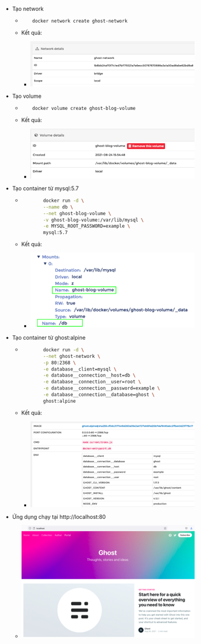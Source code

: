 - Tạo network
    
    - ```bash
          docker network create ghost-network
        ```
        
    - Kết quả:
        
        - ![ghost-network](images/ghost-network.png)
- Tạo volume
    
    - ```bash
          docker volume create ghost-blog-volume
        ```
        
    - Kết quả:
        
        - ![ghost-volume](images/ghost-volume.png)
- Tạo container từ mysql:5.7
    
    - ```bash
              docker run -d \
              --name db \
              --net ghost-blog-volume \
              -v ghost-blog-volume:/var/lib/mysql \
              -e MYSQL_ROOT_PASSWORD=example \
              mysql:5.7
        ```
        
    - Kết quả:
        
        - ![db-mysql](images/db-mysql.png)
- Tạo container từ ghost:alpine
    
    - ```bash
              docker run -d \
              --net ghost-network \
              -p 80:2368 \
              -e database__client=mysql \
              -e database__connection__host=db \
              -e database__connection__user=root \
              -e database__connection__password=example \
              -e database__connection__database=ghost \
              ghost:alpine
        ```
        
    - Kết quả:
        
        - ![ghost-alpine](images/ghost-alpine.png)
- Ứng dụng chạy tại http://localhost:80
    - ![blog](images/blog.png)